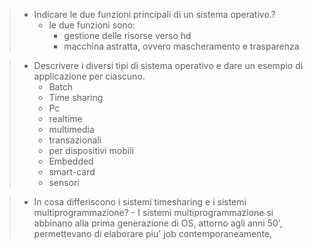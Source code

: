 > - Indicare le due funzioni principali di un sistema operativo.?
>	- le due funzioni sono:
>		- gestione delle risorse verso hd
>		- macchina astratta, ovvero mascheramento e trasparenza

>- Descrivere i diversi tipi di sistema operativo e dare un esempio di applicazione per ciascuno.
>	- Batch
>	- Time sharing
>	- Pc
>	- realtime
>	- multimedia
>	- transazionali
>	- per dispositivi mobili
>	- Embedded
>	- smart-card
>	- sensori

> - In cosa differiscono i sistemi timesharing e i sistemi multiprogrammazione?
> 		- I sistemi multiprogrammazione si abbinano alla prima generazione di OS, attorno agli anni 50', permettevano di elaborare piu' job contemporaneamente, 